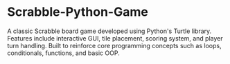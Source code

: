# Scrabble-Python-Game
A classic Scrabble board game developed using Python's Turtle library. Features include interactive GUI, tile placement, scoring system, and player turn handling. Built to reinforce core programming concepts such as loops, conditionals, functions, and basic OOP.
